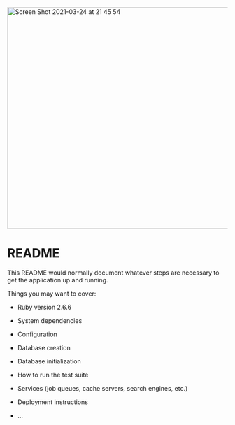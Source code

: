 <img width="507" alt="Screen Shot 2021-03-24 at 21 45 54" src="https://user-images.githubusercontent.com/42375242/112313607-63881d00-8ceb-11eb-8129-60dbbe31a260.png">


# README

This README would normally document whatever steps are necessary to get the
application up and running.

Things you may want to cover:

* Ruby version
    2.6.6
* System dependencies

* Configuration

* Database creation

* Database initialization

* How to run the test suite

* Services (job queues, cache servers, search engines, etc.)

* Deployment instructions

* ...
